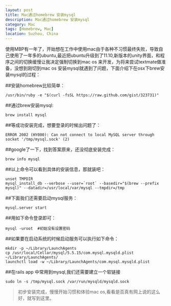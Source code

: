 ```yaml
---
layout: post
title: Mac通过homebrew 安装mysql
description: Mac通过homebrew 安装mysql
category: Mac
tags: [Homebrew, Mac]
location: Suzhou, China
---
```

使用MBP有一年了，开始想在工作中使用mac由于各种不习惯最终失败，导致自己使用了一年多的ubuntu,最近把ubuntu升级到了11.10,新版本的unity界面，和程序之间的切换缓慢让我决定强制切换到mac  os 来开发，为将来尝试textmate做准备，没想到刚切到mac os 安装mysql就遇到了问题，下面介绍下在osx下brew安装mysql的过程：

##安装homebrew比较简单：

	/usr/bin/ruby -e "$(curl -fsSL https://raw.github.com/gist/323731)"

##通过brew安装mysql:

	brew install mysql

##等成功安装完成，想要登录的时候出问题了：

	ERROR 2002 (HY000): Can not connect to local MySQL server through socket '/tmp/mysql.sock' (2)
##google了一下，找到答案原来，还没彻底安装完成：

	brew info mysql

##以上命令可以看到具体的安装信息，那就装吧：

	unset TMPDIR
	mysql_install_db --verbose --user=`root` --basedir="$(brew --prefix mysql)" --datadir=/usr/local/var/mysql --tmpdir=/tmp

##下面我们还需要启动mysql服务：

	mysql.server start

##用如下命令登录即可：

	mysql -uroot  #初始没有设置密码

##如果要在启动系统的时候启动服务可以执行如下命令：

	mkdir -p ~/Library/LaunchAgents
	cp /usr/local/Cellar/mysql/5.5.15/com.mysql.mysqld.plist ~/Library/LaunchAgents/
	launchctl load -w ~/Library/LaunchAgents/com.mysql.mysqld.plist

##在rails app 中常用到mysql,我们还需要建立一个软链接

	sudo ln -s /tmp/mysql.sock /var/run/mysqld/mysqld.sock

>  初步安装完成，慢慢开始习惯和体验mac os,看看是否真有网上说的这么好，就写到这里。

